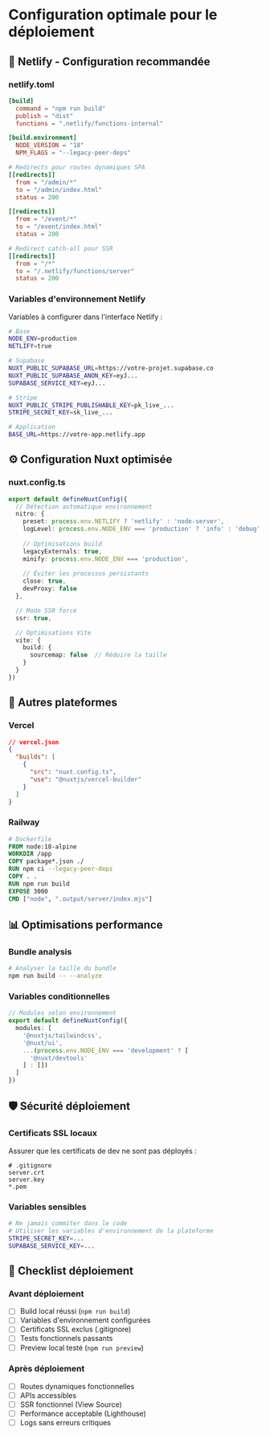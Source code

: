 # Configuration optimale pour le déploiement

## 🚀 Netlify - Configuration recommandée

### netlify.toml

```toml
[build]
  command = "npm run build"
  publish = "dist"
  functions = ".netlify/functions-internal"

[build.environment]
  NODE_VERSION = "18"
  NPM_FLAGS = "--legacy-peer-deps"

# Redirects pour routes dynamiques SPA
[[redirects]]
  from = "/admin/*"
  to = "/admin/index.html"
  status = 200

[[redirects]]
  from = "/event/*"
  to = "/event/index.html"
  status = 200

# Redirect catch-all pour SSR
[[redirects]]
  from = "/*"
  to = "/.netlify/functions/server"
  status = 200
```

### Variables d'environnement Netlify

Variables à configurer dans l'interface Netlify :

```bash
# Base
NODE_ENV=production
NETLIFY=true

# Supabase
NUXT_PUBLIC_SUPABASE_URL=https://votre-projet.supabase.co
NUXT_PUBLIC_SUPABASE_ANON_KEY=eyJ...
SUPABASE_SERVICE_KEY=eyJ...

# Stripe
NUXT_PUBLIC_STRIPE_PUBLISHABLE_KEY=pk_live_...
STRIPE_SECRET_KEY=sk_live_...

# Application
BASE_URL=https://votre-app.netlify.app
```

## ⚙️ Configuration Nuxt optimisée

### nuxt.config.ts

```typescript
export default defineNuxtConfig({
  // Détection automatique environnement
  nitro: {
    preset: process.env.NETLIFY ? 'netlify' : 'node-server',
    logLevel: process.env.NODE_ENV === 'production' ? 'info' : 'debug',
    
    // Optimisations build
    legacyExternals: true,
    minify: process.env.NODE_ENV === 'production',
    
    // Éviter les processus persistants
    close: true,
    devProxy: false
  },

  // Mode SSR forcé
  ssr: true,

  // Optimisations Vite
  vite: {
    build: {
      sourcemap: false  // Réduire la taille
    }
  }
})
```

## 🔄 Autres plateformes

### Vercel

```json
// vercel.json
{
  "builds": [
    {
      "src": "nuxt.config.ts",
      "use": "@nuxtjs/vercel-builder"
    }
  ]
}
```

### Railway

```dockerfile
# Dockerfile
FROM node:18-alpine
WORKDIR /app
COPY package*.json ./
RUN npm ci --legacy-peer-deps
COPY . .
RUN npm run build
EXPOSE 3000
CMD ["node", ".output/server/index.mjs"]
```

## 📊 Optimisations performance

### Bundle analysis

```bash
# Analyser la taille du bundle
npm run build -- --analyze
```

### Variables conditionnelles

```typescript
// Modules selon environnement
export default defineNuxtConfig({
  modules: [
    '@nuxtjs/tailwindcss',
    '@nuxt/ui',
    ...(process.env.NODE_ENV === 'development' ? [
      '@nuxt/devtools'
    ] : [])
  ]
})
```

## 🛡️ Sécurité déploiement

### Certificats SSL locaux

Assurer que les certificats de dev ne sont pas déployés :

```gitignore
# .gitignore
server.crt
server.key
*.pem
```

### Variables sensibles

```bash
# Ne jamais commiter dans le code
# Utiliser les variables d'environnement de la plateforme
STRIPE_SECRET_KEY=...
SUPABASE_SERVICE_KEY=...
```

## 📝 Checklist déploiement

### Avant déploiement

- [ ] Build local réussi (`npm run build`)
- [ ] Variables d'environnement configurées
- [ ] Certificats SSL exclus (.gitignore)
- [ ] Tests fonctionnels passants
- [ ] Preview local testé (`npm run preview`)

### Après déploiement

- [ ] Routes dynamiques fonctionnelles
- [ ] APIs accessibles
- [ ] SSR fonctionnel (View Source)
- [ ] Performance acceptable (Lighthouse)
- [ ] Logs sans erreurs critiques
